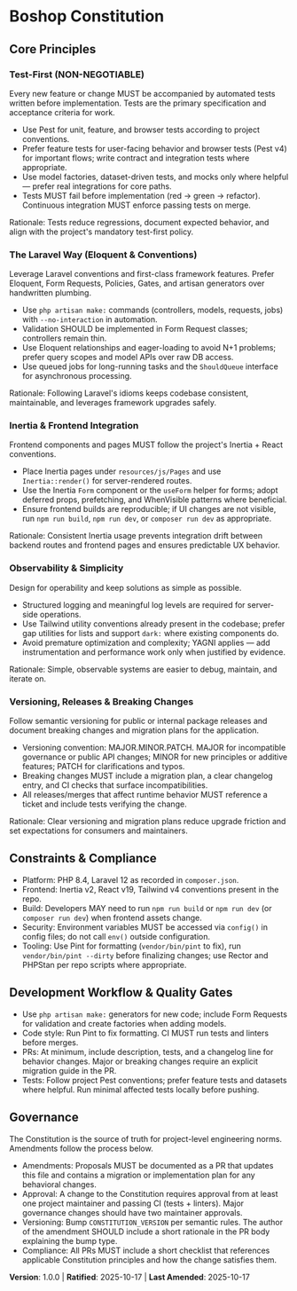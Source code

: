 <!--
Sync Impact Report
- Version change: (template) → 1.0.0
- Modified principles: Converted placeholder principles to concrete, actionable principles tailored for this repository (Test-First, Laravel Way, Inertia & Frontend Integration, Observability & Simplicity, Versioning/Releases).
- Added sections: Constraints & Compliance, Development Workflow & Quality Gates.
- Removed sections: No sections removed; placeholders replaced with concrete content.
- Templates requiring updates:
  - .specify/templates/plan-template.md ✅ updated (Constitution Check clarified)
  - .specify/templates/spec-template.md ✅ updated (Constitution compliance note)
  - .specify/templates/tasks-template.md ⚠ pending (no forced changes required; samples remain)
- Follow-up TODOs:
  - RATIFICATION_DATE intentionally left as TODO because repository does not contain an authoritative adoption date. See 'deferred items' below.
-->

# Boshop Constitution

## Core Principles

### Test-First (NON-NEGOTIABLE)
Every new feature or change MUST be accompanied by automated tests written before implementation. Tests are the primary specification and acceptance criteria for work.

- Use Pest for unit, feature, and browser tests according to project conventions.
- Prefer feature tests for user-facing behavior and browser tests (Pest v4) for important flows; write contract and integration tests where appropriate.
- Use model factories, dataset-driven tests, and mocks only where helpful — prefer real integrations for core paths.
- Tests MUST fail before implementation (red → green → refactor). Continuous integration MUST enforce passing tests on merge.

Rationale: Tests reduce regressions, document expected behavior, and align with the project's mandatory test-first policy.

### The Laravel Way (Eloquent & Conventions)
Leverage Laravel conventions and first-class framework features. Prefer Eloquent, Form Requests, Policies, Gates, and artisan generators over handwritten plumbing.

- Use `php artisan make:` commands (controllers, models, requests, jobs) with `--no-interaction` in automation.
- Validation SHOULD be implemented in Form Request classes; controllers remain thin.
- Use Eloquent relationships and eager-loading to avoid N+1 problems; prefer query scopes and model APIs over raw DB access.
- Use queued jobs for long-running tasks and the `ShouldQueue` interface for asynchronous processing.

Rationale: Following Laravel's idioms keeps codebase consistent, maintainable, and leverages framework upgrades safely.

### Inertia & Frontend Integration
Frontend components and pages MUST follow the project's Inertia + React conventions.

- Place Inertia pages under `resources/js/Pages` and use `Inertia::render()` for server-rendered routes.
- Use the Inertia `Form` component or the `useForm` helper for forms; adopt deferred props, prefetching, and WhenVisible patterns where beneficial.
- Ensure frontend builds are reproducible; if UI changes are not visible, run `npm run build`, `npm run dev`, or `composer run dev` as appropriate.

Rationale: Consistent Inertia usage prevents integration drift between backend routes and frontend pages and ensures predictable UX behavior.

### Observability & Simplicity
Design for operability and keep solutions as simple as possible.

- Structured logging and meaningful log levels are required for server-side operations.
- Use Tailwind utility conventions already present in the codebase; prefer gap utilities for lists and support `dark:` where existing components do.
- Avoid premature optimization and complexity; YAGNI applies — add instrumentation and performance work only when justified by evidence.

Rationale: Simple, observable systems are easier to debug, maintain, and iterate on.

### Versioning, Releases & Breaking Changes
Follow semantic versioning for public or internal package releases and document breaking changes and migration plans for the application.

- Versioning convention: MAJOR.MINOR.PATCH. MAJOR for incompatible governance or public API changes; MINOR for new principles or additive features; PATCH for clarifications and typos.
- Breaking changes MUST include a migration plan, a clear changelog entry, and CI checks that surface incompatibilities.
- All releases/merges that affect runtime behavior MUST reference a ticket and include tests verifying the change.

Rationale: Clear versioning and migration plans reduce upgrade friction and set expectations for consumers and maintainers.

## Constraints & Compliance

- Platform: PHP 8.4, Laravel 12 as recorded in `composer.json`.
- Frontend: Inertia v2, React v19, Tailwind v4 conventions present in the repo.
- Build: Developers MAY need to run `npm run build` or `npm run dev` (or `composer run dev`) when frontend assets change.
- Security: Environment variables MUST be accessed via `config()` in config files; do not call `env()` outside configuration.
- Tooling: Use Pint for formatting (`vendor/bin/pint` to fix), run `vendor/bin/pint --dirty` before finalizing changes; use Rector and PHPStan per repo scripts where appropriate.

## Development Workflow & Quality Gates

- Use `php artisan make:` generators for new code; include Form Requests for validation and create factories when adding models.
- Code style: Run Pint to fix formatting. CI MUST run tests and linters before merges.
- PRs: At minimum, include description, tests, and a changelog line for behavior changes. Major or breaking changes require an explicit migration guide in the PR.
- Tests: Follow project Pest conventions; prefer feature tests and datasets where helpful. Run minimal affected tests locally before pushing.

## Governance

The Constitution is the source of truth for project-level engineering norms. Amendments follow the process below.

- Amendments: Proposals MUST be documented as a PR that updates this file and contains a migration or implementation plan for any behavioral changes.
- Approval: A change to the Constitution requires approval from at least one project maintainer and passing CI (tests + linters). Major governance changes should have two maintainer approvals.
- Versioning: Bump `CONSTITUTION_VERSION` per semantic rules. The author of the amendment SHOULD include a short rationale in the PR body explaining the bump type.
- Compliance: All PRs MUST include a short checklist that references applicable Constitution principles and how the change satisfies them.

**Version**: 1.0.0 | **Ratified**: 2025-10-17 | **Last Amended**: 2025-10-17
<!-- Dates are ISO format YYYY-MM-DD. -->

